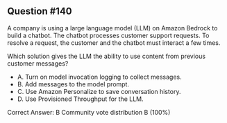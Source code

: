 ## Question #140

A company is using a large language model (LLM) on Amazon Bedrock to build a chatbot. The chatbot processes customer support requests. To resolve a request, the customer and the chatbot must interact a few times.

Which solution gives the LLM the ability to use content from previous customer messages?

- A. Turn on model invocation logging to collect messages.
- B. Add messages to the model prompt.
- C. Use Amazon Personalize to save conversation history.
- D. Use Provisioned Throughput for the LLM. 

Correct Answer: 
B Community vote distribution B (100%)